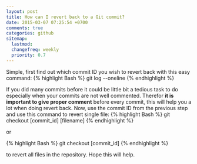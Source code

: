 ```yaml
---
layout: post
title: How can I revert back to a Git commit?
date: 2015-03-07 07:25:54 +0700 
comments: true
categories: github
sitemap:
  lastmod: 
  changefreq: weekly
  priority: 0.7
---
```


Simple, first find out which commit ID you wish to revert back with this easy command:
{% highlight Bash %}
git log --oneline
{% endhighlight %}

If you did many commits before it could be little bit a tedious task to do especially when your commits are not well commented. Therefor __it is important to give proper comment__ before every commit, this will help you a lot when doing revert back. Now, use the commit ID from the previous step and use this command to revert single file:
{% highlight Bash %}
git checkout [commit_id] [filename] 
{% endhighlight %}

or 

{% highlight Bash %}
git checkout [commit_id]
{% endhighlight %}

to revert all files in the repository. Hope this will help.

